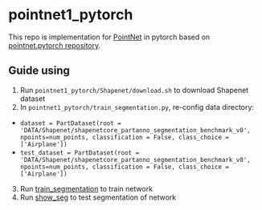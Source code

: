 # pointnet1_pytorch
This repo is implementation for [PointNet](https://arxiv.org/abs/1612.00593) in pytorch based on [pointnet.pytorch repository](https://github.com/fxia22/pointnet.pytorch).

## Guide using
1. Run `pointnet1_pytorch/Shapenet/download.sh` to download Shapenet dataset
2. In `pointnet1_pytorch/train_segmentation.py`, re-config data directory:
 - `dataset = PartDataset(root = 'DATA/Shapenet/shapenetcore_partanno_segmentation_benchmark_v0', npoints=num_points, classification = False, class_choice = ['Airplane'])`
 - `test_dataset = PartDataset(root = 'DATA/Shapenet/shapenetcore_partanno_segmentation_benchmark_v0', npoints=num_points, classification = False, class_choice = ['Airplane'])`
3. Run [train_segmentation](https://github.com/minhncedutw/pointnet1_pytorch/blob/master/train_segmentation.py) to train network
4. Run [show_seg](https://github.com/minhncedutw/pointnet1_pytorch/blob/master/show_seg.py) to test segmentation of network
